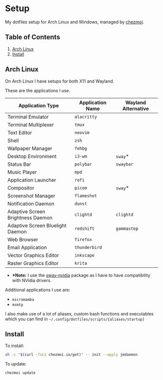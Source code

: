# Setup

My dotfiles setup for Arch Linux and Windows, managed by [chezmoi](https://github.com/twpayne/chezmoi).

## Table of Contents

1. [Arch Linux](#arch-linux)
2. [Install](#install)

## Arch Linux

On Arch Linux I have setups for both X11 and Wayland.

These are the applications I use.

| Application Type                  | Application Name | Wayland Alternative |
|-----------------------------------|------------------|---------------------|
| Terminal Emulator                 | `alacritty`      |                     |
| Terminal Multiplexer              | `tmux`           |                     |
| Text Editor                       | `neovim`         |                     |
| Shell                             | `zsh`            |                     |
| Wallpaper Manager                 | `fehbg`          |                     |
| Desktop Environment               | `i3-wm`          | `sway`*             |
| Status Bar                        | `polybar`        | `swaybar`           |
| Music Player                      | `mpd`            |                     |
| Application Launcher              | `rofi`           |                     |
| Compositor                        | `picom`          | `sway`*             |
| Screenshot Manager                | `flameshot`      |                     |
| Notification Daemon               | `dunst`          |                     |
| Adaptive Screen Brightness Daemon | `clightd`        | `clightd`           |
| Adaptive Screen Bluelight Daemon  | `redshift`       | `gammastep`         |
| Web Browser                       | `firefox`        |                     |
| Email Application                 | `thunderbird`    |                     |
| Vector Graphics Editor            | `inkscape`       |                     |
| Raster Graphics Editor            | `krita`          |                     |

- **\*Note:** I use the [sway-nvidia](https://aur.archlinux.org/packages/sway-nvidia) package as I have to have compatibility with NVidia drivers.

Additional applications I use are:
- `micromamba`
- `msmtp`

I also make use of a lot of aliases, custom bash functions and executables which you can find in
`~/.config/dotfiles/scripts/{aliases/startup}`

## Install

To install:
``` bash
sh -c "$(curl -fsLS chezmoi.io/get)" -- init --apply jmdaemon
```

To update:
``` bash
chezmoi update
```

